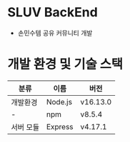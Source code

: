 # SLUV BackEnd
- 손민수템 공유 커뮤니티 개발


# 개발 환경 및 기술 스택
|분류|이름|버전|
|------|---|---|
|개발환경|Node.js|v16.13.0|
|-|npm|v8.5.4|
|서버 모듈|Express|v4.17.1|
